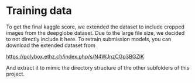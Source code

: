 # Training data

To get the final kaggle score, we extended the dataset to include cropped images from the deepglobe dataset. Due to the large file size, we decided to not directly include it here. To retrain submission models, you can download the extended dataset from 

https://polybox.ethz.ch/index.php/s/N4WJnzCGp3BGZlK

And extract it to mimic the directory structure of the other subfolders of this project.
